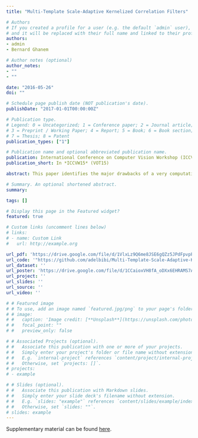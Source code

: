 ```yaml
---
title: "Multi-Template Scale-Adaptive Kernelized Correlation Filters"

# Authors
# If you created a profile for a user (e.g. the default `admin` user), write the username (folder name) here 
# and it will be replaced with their full name and linked to their profile.
authors:
- admin
- Bernard Ghanem

# Author notes (optional)
author_notes:
- ""
- ""

date: "2016-05-26"
doi: ""

# Schedule page publish date (NOT publication's date).
publishDate: "2017-01-01T00:00:00Z"

# Publication type.
# Legend: 0 = Uncategorized; 1 = Conference paper; 2 = Journal article;
# 3 = Preprint / Working Paper; 4 = Report; 5 = Book; 6 = Book section;
# 7 = Thesis; 8 = Patent
publication_types: ["1"]

# Publication name and optional abbreviated publication name.
publication: International Conference on Computer Vision Workshop (ICCVW15), IEEE
publication_short: In *ICCVW15* (VOT15)

abstract: ​​​This paper identifies the major drawbacks of a very computationally efficient and state-of- the-art-tracker known as the Kernelized Correlation Filter (KCF) tracker. These drawbacks include an assumed fixed scale of the target in every frame, as well as, a heuristic update strategy of the filter taps to incorporate historical tracking information (i.e. simple linear combination of taps from the previous frame). In our approach, we update the scale of the tracker by maximizing over the posterior distribution of a grid of scales. As for the filter update, we prove and show that it is possible to use all previous training examples to update the filter taps very efficiently using fixed-point optimization. We validate the efficacy of our approach on two tracking datasets, VOT2014 and VOT2015.

# Summary. An optional shortened abstract.
summary: 

tags: []

# Display this page in the Featured widget?
featured: true

# Custom links (uncomment lines below)
# links:
# - name: Custom Link
#   url: http://example.org

url_pdf: 'https://drive.google.com/file/d/1VlxLz9Q6me8JSE6gQZz5JPdFpvpPXo4D/view?usp=sharing'
url_code: '"https://github.com/adelbibi/Multi-Template-Scale-Adaptive-Kernelized-Correlation-Filters'
url_dataset: ''
url_poster: 'https://drive.google.com/file/d/1CCaioxVH8fA_oDXx6EHRAMS7Ac6tK-Qb/view?usp=sharing'
url_project: ''
url_slides: ''
url_source: ''
url_video: ''

# # Featured image
# # To use, add an image named `featured.jpg/png` to your page's folder. 
# # image:
# #   caption: 'Image credit: [**Unsplash**](https://unsplash.com/photos/pLCdAaMFLTE)'
# #   focal_point: ""
# #   preview_only: false

# # Associated Projects (optional).
# #   Associate this publication with one or more of your projects.
# #   Simply enter your project's folder or file name without extension.
# #   E.g. `internal-project` references `content/project/internal-project/index.md`.
# #   Otherwise, set `projects: []`.
# projects:
# - example

# # Slides (optional).
# #   Associate this publication with Markdown slides.
# #   Simply enter your slide deck's filename without extension.
# #   E.g. `slides: "example"` references `content/slides/example/index.md`.
# #   Otherwise, set `slides: ""`.
# slides: example
---
```


<!-- {{% callout note %}}
Click the *Cite* button above to demo the feature to enable visitors to import publication metadata into their reference management software.
{{% /callout %}}

{{% callout note %}}
Create your slides in Markdown - click the *Slides* button to check out the example.
{{% /callout %}} -->

Supplementary material can be found [here](https://drive.google.com/file/d/1AL0xj9G4yrp-p7AoGva9iCGyNypc8G5x/view?usp=sharing).
